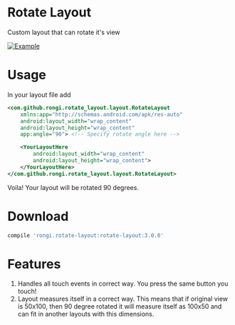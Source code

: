 Rotate Layout
=============

Custom layout that can rotate it's view

[![Example](https://github.com/rongi/rotate-layout/raw/master/docs/screenshot5.png)](#Example)

Usage
=====

In your layout file add

```xml 
<com.github.rongi.rotate_layout.layout.RotateLayout
	xmlns:app="http://schemas.android.com/apk/res-auto"
	android:layout_width="wrap_content"
	android:layout_height="wrap_content"
	app:angle="90">	<!-- Specify rotate angle here -->

	<YourLayoutHere
		android:layout_width="wrap_content"
		android:layout_height="wrap_content">
	</YourLayoutHere>
</com.github.rongi.rotate_layout.layout.RotateLayout>
```

Voila! Your layout will be rotated 90 degrees.

Download
========

```groovy
compile 'rongi.rotate-layout:rotate-layout:3.0.0'
```

Features
========

1. Handles all touch events in correct way. You press the same button you touch!
2. Layout measures itself in a correct way. This means that if original view is 50x100, then 90 degree rotated it will measure itself as 100x50 and can fit in another layouts with this dimensions.

